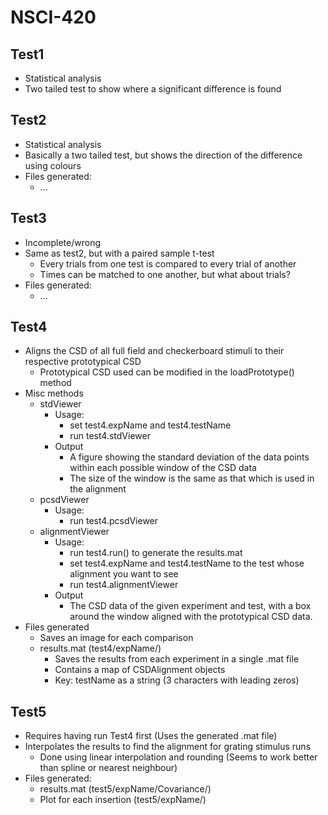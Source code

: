 # NSCI-420

## Test1

* Statistical analysis
* Two tailed test to show where a significant difference is found

## Test2

* Statistical analysis
* Basically a two tailed test, but shows the direction of the difference using colours
* Files generated:
	* ...

## Test3

* Incomplete/wrong
* Same as test2, but with a paired sample t-test
	* Every trials from one test is compared to every trial of another
	* Times can be matched to one another, but what about trials?
* Files generated:
	* ...

## Test4

* Aligns the CSD of all full field and checkerboard stimuli to their respective prototypical CSD
	* Prototypical CSD used can be modified in the loadPrototype() method
* Misc methods
	* stdViewer
		* Usage:
			* set test4.expName and test4.testName
			* run test4.stdViewer
		* Output
			* A figure showing the standard deviation of the data points within each possible window of the CSD data
			* The size of the window is the same as that which is used in the alignment
	* pcsdViewer
		* Usage:
			* run test4.pcsdViewer
	* alignmentViewer
		* Usage:
			* run test4.run() to generate the results.mat
			* set test4.expName and test4.testName to the test whose alignment you want to see
			* run test4.alignmentViewer
		* Output
			* The CSD data of the given experiment and test, with a box around the window aligned with the prototypical CSD data.
* Files generated
	* Saves an image for each comparison
	* results.mat (test4/expName/)
		* Saves the results from each experiment in a single .mat file
		* Contains a map of CSDAlignment objects
		* Key: testName as a string (3 characters with leading zeros)

## Test5

* Requires having run Test4 first (Uses the generated .mat file)
* Interpolates the results to find the alignment for grating stimulus runs
	* Done using linear interpolation and rounding (Seems to work better than spline or nearest neighbour)
* Files generated:
	* results.mat (test5/expName/Covariance/)
	* Plot for each insertion (test5/expName/)
